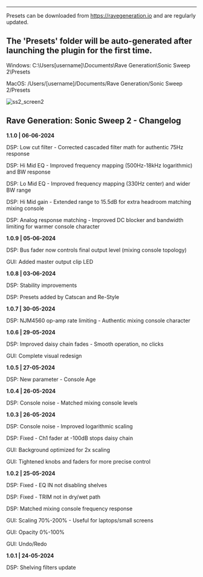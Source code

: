------------------------------------------------------------------------------------
Presets can be downloaded from https://ravegeneration.io and are regularly updated.

The 'Presets' folder will be auto-generated after launching the plugin for the first time.
------------------------------------------------------------------------------------

Windows:
C:\Users\[username]\Documents\Rave Generation\Sonic Sweep 2\Presets

MacOS:
/Users/[username]/Documents/Rave Generation/Sonic Sweep 2/Presets

![ss2_screen2](https://github.com/user-attachments/assets/a9f4b5f5-dc2f-4f7f-a163-70e254adf000)

Rave Generation: Sonic Sweep 2 - Changelog
-------------------------------------------------------------------------------------------
**1.1.0 | 06-06-2024**

DSP: Low cut filter - Corrected cascaded filter math for authentic 75Hz response

DSP: Hi Mid EQ - Improved frequency mapping (500Hz-18kHz logarithmic) and BW response 

DSP: Lo Mid EQ - Improved frequency mapping (330Hz center) and wider BW range

DSP: Hi Mid gain - Extended range to 15.5dB for extra headroom matching mixing console

DSP: Analog response matching - Improved DC blocker and bandwidth limiting for warmer console character


**1.0.9 | 05-06-2024**

DSP: Bus fader now controls final output level (mixing console topology)

GUI: Added master output clip LED


**1.0.8 | 03-06-2024**

DSP: Stability improvements

DSP: Presets added by Catscan and Re-Style


**1.0.7 | 30-05-2024**

DSP: NJM4560 op-amp rate limiting - Authentic mixing console character


**1.0.6 | 29-05-2024**

DSP: Improved daisy chain fades - Smooth operation, no clicks

GUI: Complete visual redesign


**1.0.5 | 27-05-2024**

DSP: New parameter - Console Age


**1.0.4 | 26-05-2024**

DSP: Console noise - Matched mixing console levels


**1.0.3 | 26-05-2024**

DSP: Console noise - Improved logarithmic scaling

DSP: Fixed - Ch1 fader at -100dB stops daisy chain

GUI: Background optimized for 2x scaling

GUI: Tightened knobs and faders for more precise control


**1.0.2 | 25-05-2024**

DSP: Fixed - EQ IN not disabling shelves

DSP: Fixed - TRIM not in dry/wet path

DSP: Matched mixing console frequency response

GUI: Scaling 70%-200% - Useful for laptops/small screens

GUI: Opacity 0%-100%

GUI: Undo/Redo


**1.0.1 | 24-05-2024**

DSP: Shelving filters update
